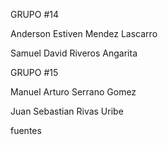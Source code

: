 GRUPO #14  

Anderson Estiven Mendez Lascarro

Samuel David Riveros Angarita

GRUPO #15

Manuel Arturo Serrano Gomez

Juan Sebastian Rivas Uribe

fuentes

<link href='https://unpkg.com/boxicons@2.1.4/css/boxicons.min.css' rel='stylesheet'>

<i class='bx bxs-package'></i>

<i class='bx bx-credit-card'></i>

<i class='bx bx-list-check' ></i>